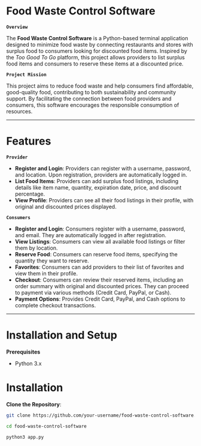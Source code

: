 # Food Waste Control Software

**`Overview`**

The **Food Waste Control Software** is a Python-based terminal application designed to minimize food waste by connecting restaurants and stores with surplus food to consumers looking for discounted food items. Inspired by the *Too Good To Go* platform, this project allows providers to list surplus food items and consumers to reserve these items at a discounted price.

**`Project Mission`**

This project aims to reduce food waste and help consumers find affordable, good-quality food, contributing to both sustainability and community support. By facilitating the connection between food providers and consumers, this software encourages the responsible consumption of resources.

---

# Features

**`Provider`**

- **Register and Login**: Providers can register with a username, password, and location. Upon registration, providers are automatically logged in.
- **List Food Items**: Providers can add surplus food listings, including details like item name, quantity, expiration date, price, and discount percentage.
- **View Profile**: Providers can see all their food listings in their profile, with original and discounted prices displayed.

**`Consumers`**

- **Register and Login**: Consumers register with a username, password, and email. They are automatically logged in after registration.
- **View Listings**: Consumers can view all available food listings or filter them by location.
- **Reserve Food**: Consumers can reserve food items, specifying the quantity they want to reserve.
- **Favorites**: Consumers can add providers to their list of favorites and view them in their profile.
- **Checkout**: Consumers can review their reserved items, including an order summary with original and discounted prices. They can proceed to payment via various methods (Credit Card, PayPal, or Cash).
- **Payment Options**: Provides Credit Card, PayPal, and Cash options to complete checkout transactions.

---

# Installation and Setup

**Prerequisites**
- Python 3.x

# Installation
 **Clone the Repository**:
   ```bash
   git clone https://github.com/your-username/food-waste-control-software.git

   cd food-waste-control-software

   python3 app.py

